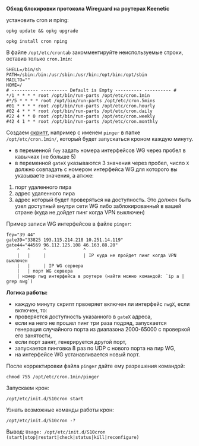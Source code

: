 **Обход блокировки протокола Wireguard на роутерах Keenetic**

установить cron и nping:
```
opkg update && opkg upgrade
```
```
opkg install cron nping
```

В файле `/opt/etc/crontab` закомментируйте неиспользуемые строки, оставив только `cron.1min`:
```
SHELL=/bin/sh
PATH=/sbin:/bin:/usr/sbin:/usr/bin:/opt/bin:/opt/sbin
MAILTO=""
HOME=/
# ---------- ---------- Default is Empty ---------- ---------- #
*/1 * * * * root /opt/bin/run-parts /opt/etc/cron.1min
#*/5 * * * * root /opt/bin/run-parts /opt/etc/cron.5mins
#01 * * * * root /opt/bin/run-parts /opt/etc/cron.hourly
#02 4 * * * root /opt/bin/run-parts /opt/etc/cron.daily
#22 4 * * 0 root /opt/bin/run-parts /opt/etc/cron.weekly
#42 4 1 * * root /opt/bin/run-parts /opt/etc/cron.monthly
```

Cоздаем [скрипт](https://github.com/Ground-Zerro/Wireguard-DPI-blocking-bypass/blob/main/pinger), например с именем `pinger` в папке `/opt/etc/cron.1min/`, который будет запускаться кроном каждую минуту.

- в переменной `fey` задать номера интерфейсов WG через пробел в кавычках (не больше 5)
- в переменной `gateX` указываются 3 значения через пробел, число `X` должно совпадать с номером интерфейса WG для которого вы указываете значения, а аткже:
1. порт удаленного пира
2. адрес удаленного пира
3. адрес который будет проверяться на доступность. Это должен быть узел доступный внутри сети WG либо заблокированный в вашей стране (куда не дойдет пинг когда VPN выключен)

Пример записи WG интерфейсов в файле `pinger`:
```
fey="39 44"
gate39="33825 193.115.214.218 10.251.14.119"
gate44="44569 96.112.125.108 46.163.88.20"
    ^   ^     ^              ^
    |   |     |              | IP куда не пройдет пинг когда VPN выключен
    |   |     | IP WG сервера
    |   | порт WG сервера
    | номер nwg интерфейса в роутере (найти можно командой: `ip a | grep nwg`)
```

**Логика работы:**
- каждую минуту скрипт првоеряет включен ли интерфейс `nwgХ`, если включен, то:
- проверяется доступность указанного в `gateX` адреса,
- если на него не прошел пинг три раза подряд, запускается генерация случайного порта из диапазона 2000-65000 с проверкой его занятости,
- если порт занят, генерируется другой порт,
- запускается пинговка 8 раз по UDP с нового порта на пир WG,
- на интерфейсе WG устанавливается новый порт.

После корректировки файла `pinger` дайте ему разрешения командой:
```
chmod 755 /opt/etc/cron.1min/pinger
```

Запускаем крон:

```
/opt/etc/init.d/S10cron start
```
Узнать возможные команды работы крон:
```
/opt/etc/init.d/S10cron -?
```
Вывод:
`Usage: /opt/etc/init.d/S10cron (start|stop|restart|check|status|kill|reconfigure)`
